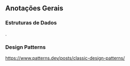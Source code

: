 ## Anotações Gerais

### Estruturas de Dados

.

### Design Patterns

https://www.patterns.dev/posts/classic-design-patterns/
